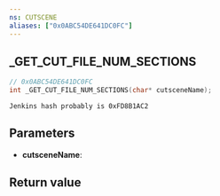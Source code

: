 ```yaml
---
ns: CUTSCENE
aliases: ["0x0ABC54DE641DC0FC"]
---
```

## _GET_CUT_FILE_NUM_SECTIONS

```c
// 0x0ABC54DE641DC0FC
int _GET_CUT_FILE_NUM_SECTIONS(char* cutsceneName);
```

```
Jenkins hash probably is 0xFD8B1AC2
```

## Parameters
* **cutsceneName**:

## Return value
